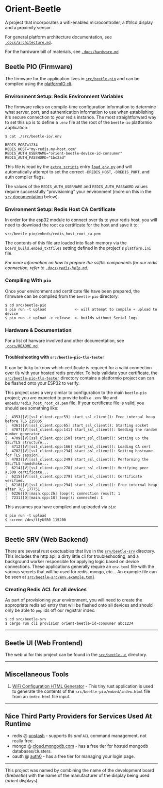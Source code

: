# Orient-Beetle

A project that incorporates a wifi-enabled microcontroller, a tft/lcd display and
a proximity sensor.

For general platform architecture documentation, see [`.docs/architecture.md`][arch].

For the hardware bill of materials, see [`.docs/hardware.md`][bom]

## Beetle PIO (Firmware)

The firmware for the application lives in [`src/beetle-pio`][fm-rd] and can be compiled
using the [platformIO cli][pio]. 

### Environment Setup: Redis Environment Variables

The firmware relies on compile-time configuration information to determine what server,
port, and authentication information to use when establishing it's secure connection to
your redis instance. The most straightforward way to set this up is to define a `.env`
file at the root of the `beetle-io` platformio application:

```
$ cat ./src/beetle-io/.env

REDIS_PORT=1234
REDIS_HOST="my-redis.my-host.com"
REDIS_AUTH_USERNAME="orient-beetle-device-id-consumer"
REDIS_AUTH_PASSWORD="1bc2ad"
```

This file is read by the [`extra_scripts`][extra_scripts] entry [`load_env.py`][lenv] and will
automatically attempt to set the correct `-DREDIS_HOST`, `-DREDIS_PORT`, and auth compiler flags.

The values of the `REDIS_AUTH_USERNAME` and `REDIS_AUTH_PASSWORD` values
require successfully "provisioning" your environment (more on this in the
[`srv` documentation](#beetle-srv-(web-backend)) below).

### Environment Setup: Redis Host CA Certificate

In order for the esp32 module to connect over tls to your redis host, you will need
to download the root ca certificate for the host and save it to:

```
src/beetle-pio/embeds/redis_host_root_ca.pem
```

The contents of this file are loaded into flash memory via the
`board_build.embed_txtfiles` setting defined in the project's `platform.ini`
file.

_For more information on how to prepare the ssl/tls components for our redis
connection, refer to [`.docs/redis-help.md`](.docs/redis-help.md)_.

### Compiling With `pio`

Once your environment and certificate file have been prepared, the firmware can
be compiled from the `beetle-pio` directory:

```
$ cd src/beetle-pio
$ pio run -t upload             <- will attempt to compile + upload to device
$ pio run -t upload -e release  <- builds without Serial logs
```

### Hardware & Documentation

For a list of harware involved and other documentation, see [`.docs/README.md`](/.docs/README.md).

#### Troubleshooting with `src/beetle-pio-tls-tester`

It can be ticky to know which certificate is required for a valid connection over tls with
your hosted redis provider. To help validate your certificate, the
[`src/beetle-pio-tls-tester`](./src/beetle-pio-tls-tester) directory contains a platformio
project can can be flashed onto your ESP32 to verify.

This project uses a very similar to configuration to the main `beetle-pio` project; you are
expected to provide both a `.env` file and `embeds/redis_host_root_ca.pem` file. If your
certificate file is valid, you should see something like:

```
[  4353][V][ssl_client.cpp:59] start_ssl_client(): Free internal heap before TLS 225035
[  4361][V][ssl_client.cpp:65] start_ssl_client(): Starting socket
[  4707][V][ssl_client.cpp:141] start_ssl_client(): Seeding the random number generator
[  4709][V][ssl_client.cpp:150] start_ssl_client(): Setting up the SSL/TLS structure...
[  4712][V][ssl_client.cpp:166] start_ssl_client(): Loading CA cert
[  4782][V][ssl_client.cpp:234] start_ssl_client(): Setting hostname for TLS session...
[  4783][V][ssl_client.cpp:249] start_ssl_client(): Performing the SSL/TLS handshake...
[  6214][V][ssl_client.cpp:270] start_ssl_client(): Verifying peer X.509 certificate...
[  6215][V][ssl_client.cpp:279] start_ssl_client(): Certificate verified.
[  6218][V][ssl_client.cpp:294] start_ssl_client(): Free internal heap after TLS 177751
[  6226][D][main.cpp:26] loop(): connection result: 1
[  7231][D][main.cpp:18] loop(): connected: 1
```

This assumes you have compiled and uploaded via `pio`:

```
$ pio run -t upload
$ screen /dev/ttyUSB0 115200
```

----

## Beetle SRV (Web Backend)

There are several rust exectuables that live in the [`srv/beetle-srv`](./src/beetle-srv/README.md)
directory. This includes the http api, a dirty little cli for troubleshooting, and a background worker
responsible for applying logic based on device connections. These applications generally require
an `env.toml` file with the various secrets that will be used for redis, mongo, etc... An example 
file can be seen at [`src/beetle-src/env.example.toml`](src/beetle-srv/env.example.toml)


### Creating Redis ACL for all devices

As part of provisioning your environment, you will need to create the appropriate redis acl entry that
will be flashed onto all devices and should only be able to `pop` ids off our registrar index:

```
$ cd src/beetle-srv
$ cargo run cli provision orient-beetle-id-consumer abc1234
```

----

## Beetle UI (Web Frontend)

The web ui for this project can be found in the [`src/beetle-ui`](./src/beetle-ui/README.md) directory.

----

## Miscellaneous Tools

1. [WiFi Configuration HTML Generator][wchgen] - This tiny rust application is used to generate the
contents of the `src/beetle-pio/embed/index.html` file from an `index.html` file input.

--- 

## Nice Third Party Providers for Services Used At Runtime

- redis @ [upstash](https://upstash.com/) - supports tls _and_ `ACL` command management. not really free.
- mongo @ [cloud.mongodb.com](https://cloud.mongodb.com) - has a free tier for hosted mongodb databases/clusters.
- oauth @ [auth0](https://manage.auth0.com) - has a free tier for managing your login page.

---

This project was named by combining the name of the development board (fire<i>beetle</i>) with the name of
the manufacturer of the display being used (_orient_ displays).

[pio]: https://docs.platformio.org/en/stable/core/index.html
[dotenv]: https://github.com/ohmyzsh/ohmyzsh/blob/master/plugins/dotenv/dotenv.plugin.zsh
[wchgen]: ./tools/wchgen/README.md
[extra_scripts]: https://docs.platformio.org/en/latest/scripting/actions.html
[lenv]: ./src/beetle-pio/load_env.py
[fm-rd]: ./src/beetle-pio/README.md
[arch]: ./.docs/architecture.md
[bom]: ./.docs/hardware.md
